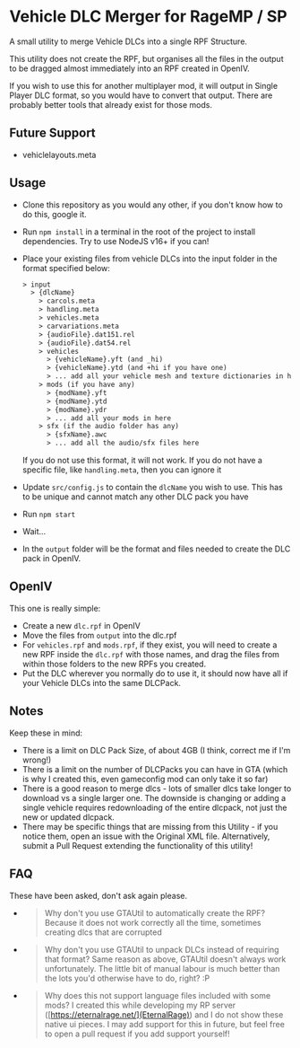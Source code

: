 # Vehicle DLC Merger for RageMP / SP

A small utility to merge Vehicle DLCs into a single RPF Structure.

This utility does not create the RPF, but organises all the files in the output to be dragged almost immediately into an RPF created in OpenIV.

If you wish to use this for another multiplayer mod, it will output in Single Player DLC format, so you would have to convert that output. There are probably better tools that already exist for those mods.

## Future Support

- vehiclelayouts.meta

## Usage

- Clone this repository as you would any other, if you don't know how to do this, google it.
- Run `npm install` in a terminal in the root of the project to install dependencies. Try to use NodeJS v16+ if you can!
- Place your existing files from vehicle DLCs into the input folder in the format specified below:

  ```txt
  > input
    > {dlcName}
      > carcols.meta
      > handling.meta
      > vehicles.meta
      > carvariations.meta
      > {audioFile}.dat151.rel
      > {audioFile}.dat54.rel
      > vehicles
        > {vehicleName}.yft (and _hi)
        > {vehicleName}.ytd (and +hi if you have one)
        > ... add all your vehicle mesh and texture dictionaries in here
      > mods (if you have any)
        > {modName}.yft
        > {modName}.ytd
        > {modName}.ydr
        > ... add all your mods in here
      > sfx (if the audio folder has any)
        > {sfxName}.awc
        > ... add all the audio/sfx files here

  ```

  If you do not use this format, it will not work. If you do not have a specific file, like `handling.meta`, then you can ignore it
- Update `src/config.js` to contain the `dlcName` you wish to use. This has to be unique and cannot match any other DLC pack you have
- Run `npm start`
- Wait...
- In the `output` folder will be the format and files needed to create the DLC pack in OpenIV.

## OpenIV

This one is really simple:

- Create a new `dlc.rpf` in OpenIV
- Move the files from `output` into the dlc.rpf
- For `vehicles.rpf` and `mods.rpf`, if they exist, you will need to create a new RPF inside the `dlc.rpf` with those names, and drag the files from within those folders to the new RPFs you created.
- Put the DLC wherever you normally do to use it, it should now have all if your Vehicle DLCs into the same DLCPack.

## Notes

Keep these in mind:

- There is a limit on DLC Pack Size, of about 4GB (I think, correct me if I'm wrong!)
- There is a limit on the number of DLCPacks you can have in GTA (which is why I created this, even gameconfig mod can only take it so far)
- There is a good reason to merge dlcs - lots of smaller dlcs take longer to download vs a single larger one. The downside is changing or adding a single vehicle requires redownloading of the entire dlcpack, not just the new or updated dlcpack.
- There may be specific things that are missing from this Utility - if you notice them, open an issue with the Original XML file. Alternatively, submit a Pull Request extending the functionality of this utility!

## FAQ

These have been asked, don't ask again please.

- > Why don't you use GTAUtil to automatically create the RPF?
  Because it does not work correctly all the time, sometimes creating dlcs that are corrupted
- > Why don't you use GTAUtil to unpack DLCs instead of requiring that format?
  Same reason as above, GTAUtil doesn't always work unfortunately. The little bit of manual labour is much better than the lots you'd otherwise have to do, right? :P
- > Why does this not support language files included with some mods?
  I created this while developing my RP server ([https://eternalrage.net/](EternalRage)) and I do not show these native ui pieces. I may add support for this in future, but feel free to open a pull request if you add support yourself!
